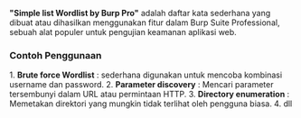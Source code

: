 <b>"Simple list Wordlist by Burp Pro"</b> adalah daftar kata sederhana yang dibuat atau dihasilkan menggunakan fitur dalam Burp Suite Professional, sebuah alat populer untuk pengujian keamanan aplikasi web.

<h3>Contoh Penggunaan</h3>
1. <b>Brute force Wordlist</b> : sederhana digunakan untuk mencoba kombinasi username dan password.
2. <b>Parameter discovery</b> : Mencari parameter tersembunyi dalam URL atau permintaan HTTP.
3. <b>Directory enumeration</b> : Memetakan direktori yang mungkin tidak terlihat oleh pengguna biasa.
4. dll
